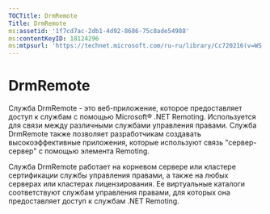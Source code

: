 ```yaml
---
TOCTitle: DrmRemote
Title: DrmRemote
ms:assetid: '1f7cd7ac-2db1-4d92-8686-75c8ade54988'
ms:contentKeyID: 18124296
ms:mtpsurl: 'https://technet.microsoft.com/ru-ru/library/Cc720216(v=WS.10)'
---
```


DrmRemote
=========

Служба DrmRemote - это веб-приложение, которое предоставляет доступ к службам с помощью Microsoft® .NET Remoting. Используется для связи между различными службами управления правами. Служба DrmRemote также позволяет разработчикам создавать высокоэффективные приложения, которые используют связь "сервер-сервер" с помощью элемента Remoting.

Служба DrmRemote работает на корневом сервере или кластере сертификации службы управления правами, а также на любых серверах или кластерах лицензирования. Ее виртуальные каталоги соответствуют службам управления правами, для которых она предоставляет доступ к службам .NET Remoting.

